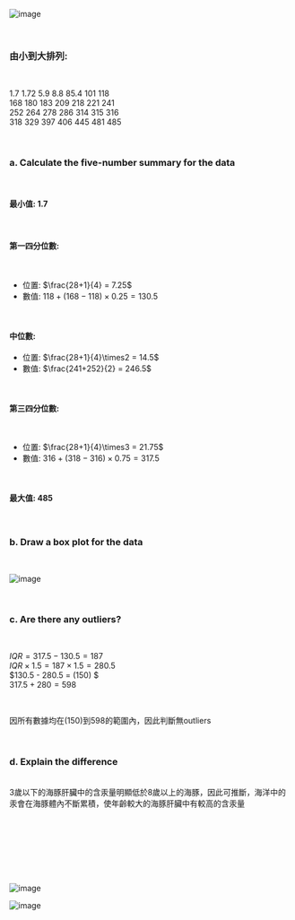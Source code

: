 
![image](https://github.com/user-attachments/assets/9ec3e3be-08ba-45f4-95b1-5b19989157b5)

<br/>

### 由小到大排列:

<br/>

 1.7  1.72  5.9   8.8   85.4  101  118  
 168  180  183  209  218  221  241  
 252  264  278  286  314  315  316  
 318  329  397  406  445  481  485  
                
<br/>

### a. Calculate the five-number summary for the data

<br/>

#### 最小值:  1.7

 <br/>

#### 第一四分位數:  
 
<br/>

 - 位置: $\frac{28+1}{4} = 7.25$
 - 數值: $118 + (168-118)\times0.25 = 130.5$  

<br/>

#### 中位數: 

 - 位置: $\frac{28+1}{4}\times2 = 14.5$  
 - 數值: $\frac{241+252}{2} = 246.5$  

<br/>

#### 第三四分位數:  

<br/>

 - 位置: $\frac{28+1}{4}\times3 = 21.75$
 - 數值: $316+(318-316)\times0.75 = 317.5$  

<br/>

#### 最大值: 485

<br/>

### b. Draw a box plot for the data

<br/>

![image](https://github.com/user-attachments/assets/00841690-f1fe-41e6-bce2-2591fc226b57)

<br/>

### c. Are there any outliers?

<br/>

$IQR = 317.5 - 130.5 = 187$  
$IQR\times1.5 = 187\times1.5=280.5$  
$130.5 - 280.5 = (150) $   
$317.5 + 280 = 598$  

<br/>

因所有數據均在(150)到598的範圍內，因此判斷無outliers

<br/>

### d. Explain the difference

<br/>
3歲以下的海豚肝臟中的含汞量明顯低於8歲以上的海豚，因此可推斷，海洋中的汞會在海豚體內不斷累積，使年齡較大的海豚肝臟中有較高的含汞量
<br/>

<br/>
<br/>
<br/>
<br/>
<br/>
<br/>
<br/>

![image](https://github.com/user-attachments/assets/da9bbb6a-568e-4052-9a3e-9869078ad47a)

![image](https://github.com/user-attachments/assets/9cbf6c8b-08bc-4526-836e-5eaab1c850bf)


